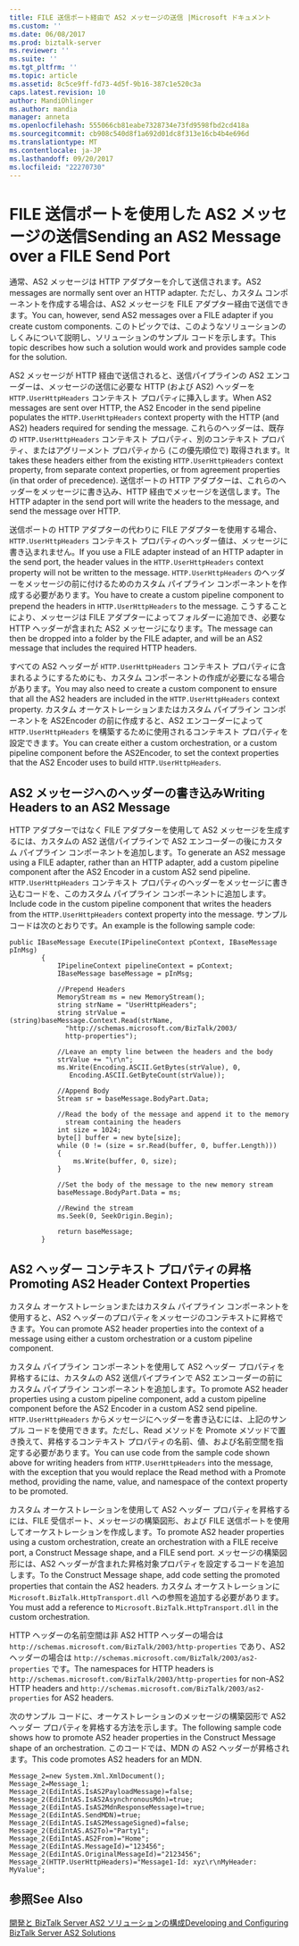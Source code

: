 ```yaml
---
title: FILE 送信ポート経由で AS2 メッセージの送信 |Microsoft ドキュメント
ms.custom: ''
ms.date: 06/08/2017
ms.prod: biztalk-server
ms.reviewer: ''
ms.suite: ''
ms.tgt_pltfrm: ''
ms.topic: article
ms.assetid: 8c5ce9ff-fd73-4d5f-9b16-387c1e520c3a
caps.latest.revision: 10
author: MandiOhlinger
ms.author: mandia
manager: anneta
ms.openlocfilehash: 555066cb81eabe7328734e73fd9598fbd2cd418a
ms.sourcegitcommit: cb908c540d8f1a692d01dc8f313e16cb4b4e696d
ms.translationtype: MT
ms.contentlocale: ja-JP
ms.lasthandoff: 09/20/2017
ms.locfileid: "22270730"
---
```

# <a name="sending-an-as2-message-over-a-file-send-port"></a><span data-ttu-id="9cd99-102">FILE 送信ポートを使用した AS2 メッセージの送信</span><span class="sxs-lookup"><span data-stu-id="9cd99-102">Sending an AS2 Message over a FILE Send Port</span></span>
<span data-ttu-id="9cd99-103">通常、AS2 メッセージは HTTP アダプターを介して送信されます。</span><span class="sxs-lookup"><span data-stu-id="9cd99-103">AS2 messages are normally sent over an HTTP adapter.</span></span> <span data-ttu-id="9cd99-104">ただし、カスタム コンポーネントを作成する場合は、AS2 メッセージを FILE アダプター経由で送信できます。</span><span class="sxs-lookup"><span data-stu-id="9cd99-104">You can, however, send AS2 messages over a FILE adapter if you create custom components.</span></span> <span data-ttu-id="9cd99-105">このトピックでは、このようなソリューションのしくみについて説明し、ソリューションのサンプル コードを示します。</span><span class="sxs-lookup"><span data-stu-id="9cd99-105">This topic describes how such a solution would work and provides sample code for the solution.</span></span>  
  
 <span data-ttu-id="9cd99-106">AS2 メッセージが HTTP 経由で送信されると、送信パイプラインの AS2 エンコーダーは、メッセージの送信に必要な HTTP (および AS2) ヘッダーを `HTTP.UserHttpHeaders` コンテキスト プロパティに挿入します。</span><span class="sxs-lookup"><span data-stu-id="9cd99-106">When AS2 messages are sent over HTTP, the AS2 Encoder in the send pipeline populates the `HTTP.UserHttpHeaders` context property with the HTTP (and AS2) headers required for sending the message.</span></span> <span data-ttu-id="9cd99-107">これらのヘッダーは、既存の `HTTP.UserHttpHeaders` コンテキスト プロパティ、別のコンテキスト プロパティ、またはアグリーメント プロパティから (この優先順位で) 取得されます。</span><span class="sxs-lookup"><span data-stu-id="9cd99-107">It takes these headers either from the existing `HTTP.UserHttpHeaders` context property, from separate context properties, or from agreement properties (in that order of precedence).</span></span> <span data-ttu-id="9cd99-108">送信ポートの HTTP アダプターは、これらのヘッダーをメッセージに書き込み、HTTP 経由でメッセージを送信します。</span><span class="sxs-lookup"><span data-stu-id="9cd99-108">The HTTP adapter in the send port will write the headers to the message, and send the message over HTTP.</span></span>  
  
 <span data-ttu-id="9cd99-109">送信ポートの HTTP アダプターの代わりに FILE アダプターを使用する場合、`HTTP.UserHttpHeaders` コンテキスト プロパティのヘッダー値は、メッセージに書き込まれません。</span><span class="sxs-lookup"><span data-stu-id="9cd99-109">If you use a FILE adapter instead of an HTTP adapter in the send port, the header values in the `HTTP.UserHttpHeaders` context property will not be written to the message.</span></span> <span data-ttu-id="9cd99-110">`HTTP.UserHttpHeaders` のヘッダーをメッセージの前に付けるためのカスタム パイプライン コンポーネントを作成する必要があります。</span><span class="sxs-lookup"><span data-stu-id="9cd99-110">You have to create a custom pipeline component to prepend the headers in `HTTP.UserHttpHeaders` to the message.</span></span> <span data-ttu-id="9cd99-111">こうすることにより、メッセージは FILE アダプターによってフォルダーに追加でき、必要な HTTP ヘッダーが含まれた AS2 メッセージになります。</span><span class="sxs-lookup"><span data-stu-id="9cd99-111">The message can then be dropped into a folder by the FILE adapter, and will be an AS2 message that includes the required HTTP headers.</span></span>  
  
 <span data-ttu-id="9cd99-112">すべての AS2 ヘッダーが `HTTP.UserHttpHeaders` コンテキスト プロパティに含まれるようにするためにも、カスタム コンポーネントの作成が必要になる場合があります。</span><span class="sxs-lookup"><span data-stu-id="9cd99-112">You may also need to create a custom component to ensure that all the AS2 headers are included in the `HTTP.UserHttpHeaders` context property.</span></span> <span data-ttu-id="9cd99-113">カスタム オーケストレーションまたはカスタム パイプライン コンポーネントを AS2Encoder の前に作成すると、AS2 エンコーダーによって `HTTP.UserHttpHeaders` を構築するために使用されるコンテキスト プロパティを設定できます。</span><span class="sxs-lookup"><span data-stu-id="9cd99-113">You can create either a custom orchestration, or a custom pipeline component before the AS2Encoder, to set the context properties that the AS2 Encoder uses to build `HTTP.UserHttpHeaders`.</span></span>  
  
## <a name="writing-headers-to-an-as2-message"></a><span data-ttu-id="9cd99-114">AS2 メッセージへのヘッダーの書き込み</span><span class="sxs-lookup"><span data-stu-id="9cd99-114">Writing Headers to an AS2 Message</span></span>  
 <span data-ttu-id="9cd99-115">HTTP アダプターではなく FILE アダプターを使用して AS2 メッセージを生成するには、カスタムの AS2 送信パイプラインで AS2 エンコーダーの後にカスタム パイプライン コンポーネントを追加します。</span><span class="sxs-lookup"><span data-stu-id="9cd99-115">To generate an AS2 message using a FILE adapter, rather than an HTTP adapter, add a custom pipeline component after the AS2 Encoder in a custom AS2 send pipeline.</span></span> <span data-ttu-id="9cd99-116">`HTTP.UserHttpHeaders` コンテキスト プロパティのヘッダーをメッセージに書き込むコードを、このカスタム パイプライン コンポーネントに追加します。</span><span class="sxs-lookup"><span data-stu-id="9cd99-116">Include code in the custom pipeline component that writes the headers from the `HTTP.UserHttpHeaders` context property into the message.</span></span> <span data-ttu-id="9cd99-117">サンプル コードは次のとおりです。</span><span class="sxs-lookup"><span data-stu-id="9cd99-117">An example is the following sample code:</span></span>  
  
```  
public IBaseMessage Execute(IPipelineContext pContext, IBaseMessage pInMsg)  
        {  
            IPipelineContext pipelineContext = pContext;  
            IBaseMessage baseMessage = pInMsg;  
  
            //Prepend Headers  
            MemoryStream ms = new MemoryStream();  
            string strName = "UserHttpHeaders";  
            string strValue = (string)baseMessage.Context.Read(strName,  
              "http://schemas.microsoft.com/BizTalk/2003/  
              http-properties");  
  
            //Leave an empty line between the headers and the body  
            strValue += "\r\n";  
            ms.Write(Encoding.ASCII.GetBytes(strValue), 0,   
               Encoding.ASCII.GetByteCount(strValue));  
  
            //Append Body  
            Stream sr = baseMessage.BodyPart.Data;  
  
            //Read the body of the message and append it to the memory   
              stream containing the headers  
            int size = 1024;  
            byte[] buffer = new byte[size];  
            while (0 != (size = sr.Read(buffer, 0, buffer.Length)))  
            {  
                ms.Write(buffer, 0, size);  
            }  
  
            //Set the body of the message to the new memory stream  
            baseMessage.BodyPart.Data = ms;  
  
            //Rewind the stream  
            ms.Seek(0, SeekOrigin.Begin);  
  
            return baseMessage;  
        }  
```  
  
## <a name="promoting-as2-header-context-properties"></a><span data-ttu-id="9cd99-118">AS2 ヘッダー コンテキスト プロパティの昇格</span><span class="sxs-lookup"><span data-stu-id="9cd99-118">Promoting AS2 Header Context Properties</span></span>  
 <span data-ttu-id="9cd99-119">カスタム オーケストレーションまたはカスタム パイプライン コンポーネントを使用すると、AS2 ヘッダーのプロパティをメッセージのコンテキストに昇格できます。</span><span class="sxs-lookup"><span data-stu-id="9cd99-119">You can promote AS2 header properties into the context of a message using either a custom orchestration or a custom pipeline component.</span></span>  
  
 <span data-ttu-id="9cd99-120">カスタム パイプライン コンポーネントを使用して AS2 ヘッダー プロパティを昇格するには、カスタムの AS2 送信パイプラインで AS2 エンコーダーの前にカスタム パイプライン コンポーネントを追加します。</span><span class="sxs-lookup"><span data-stu-id="9cd99-120">To promote AS2 header properties using a custom pipeline component, add a custom pipeline component before the AS2 Encoder in a custom AS2 send pipeline.</span></span> <span data-ttu-id="9cd99-121">`HTTP.UserHttpHeaders` からメッセージにヘッダーを書き込むには、上記のサンプル コードを使用できます。ただし、Read メソッドを Promote メソッドで置き換えて、昇格するコンテキスト プロパティの名前、値、および名前空間を指定する必要があります。</span><span class="sxs-lookup"><span data-stu-id="9cd99-121">You can use code from the sample code shown above for writing headers from `HTTP.UserHttpHeaders` into the message, with the exception that you would replace the Read method with a Promote method, providing the name, value, and namespace of the context property to be promoted.</span></span>  
  
 <span data-ttu-id="9cd99-122">カスタム オーケストレーションを使用して AS2 ヘッダー プロパティを昇格するには、FILE 受信ポート、メッセージの構築図形、および FILE 送信ポートを使用してオーケストレーションを作成します。</span><span class="sxs-lookup"><span data-stu-id="9cd99-122">To promote AS2 header properties using a custom orchestration, create an orchestration with a FILE receive port, a Construct Message shape, and a FILE send port.</span></span> <span data-ttu-id="9cd99-123">メッセージの構築図形には、AS2 ヘッダーが含まれた昇格対象プロパティを設定するコードを追加します。</span><span class="sxs-lookup"><span data-stu-id="9cd99-123">To the Construct Message shape, add code setting the promoted properties that contain the AS2 headers.</span></span> <span data-ttu-id="9cd99-124">カスタム オーケストレーションに `Microsoft.BizTalk.HttpTransport.dll` への参照を追加する必要があります。</span><span class="sxs-lookup"><span data-stu-id="9cd99-124">You must add a reference to `Microsoft.BizTalk.HttpTransport.dll` in the custom orchestration.</span></span>  
  
 <span data-ttu-id="9cd99-125">HTTP ヘッダーの名前空間は非 AS2 HTTP ヘッダーの場合は `http://schemas.microsoft.com/BizTalk/2003/http-properties` であり、AS2 ヘッダーの場合は `http://schemas.microsoft.com/BizTalk/2003/as2-properties` です。</span><span class="sxs-lookup"><span data-stu-id="9cd99-125">The namespaces for HTTP headers is `http://schemas.microsoft.com/BizTalk/2003/http-properties` for non-AS2 HTTP headers and `http://schemas.microsoft.com/BizTalk/2003/as2-properties` for AS2 headers.</span></span>  
  
 <span data-ttu-id="9cd99-126">次のサンプル コードに、オーケストレーションのメッセージの構築図形で AS2 ヘッダー プロパティを昇格する方法を示します。</span><span class="sxs-lookup"><span data-stu-id="9cd99-126">The following sample code shows how to promote AS2 header properties in the Construct Message shape of an orchestration.</span></span> <span data-ttu-id="9cd99-127">このコードでは、MDN の AS2 ヘッダーが昇格されます。</span><span class="sxs-lookup"><span data-stu-id="9cd99-127">This code promotes AS2 headers for an MDN.</span></span>  
  
```  
Message_2=new System.Xml.XmlDocument();  
Message_2=Message_1;  
Message_2(EdiIntAS.IsAS2PayloadMessage)=false;  
Message_2(EdiIntAS.IsAS2AsynchronousMdn)=true;  
Message_2(EdiIntAS.IsAS2MdnResponseMessage)=true;  
Message_2(EdiIntAS.SendMDN)=true;  
Message_2(EdiIntAS.IsAS2MessageSigned)=false;  
Message_2(EdiIntAS.AS2To)="Party1";  
Message_2(EdiIntAS.AS2From)="Home";  
Message_2(EdiIntAS.MessageId)="123456";  
Message_2(EdiIntAS.OriginalMessageId)="2123456";  
Message_2(HTTP.UserHttpHeaders)="Message1-Id: xyz\r\nMyHeader: MyValue";  
```  
  
## <a name="see-also"></a><span data-ttu-id="9cd99-128">参照</span><span class="sxs-lookup"><span data-stu-id="9cd99-128">See Also</span></span>  
 [<span data-ttu-id="9cd99-129">開発と BizTalk Server AS2 ソリューションの構成</span><span class="sxs-lookup"><span data-stu-id="9cd99-129">Developing and Configuring BizTalk Server AS2 Solutions</span></span>](../core/developing-and-configuring-biztalk-server-as2-solutions.md)